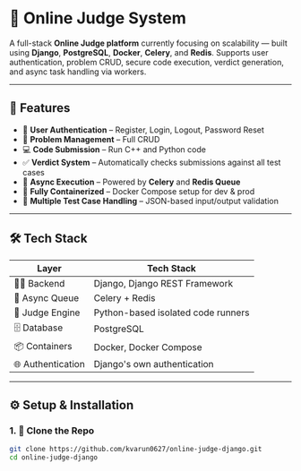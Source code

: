 # 🧠 Online Judge System

A full-stack **Online Judge platform** currently focusing on scalability — built using **Django**, **PostgreSQL**, **Docker**, **Celery**, and **Redis**. Supports user authentication, problem CRUD, secure code execution, verdict generation, and async task handling via workers.

---

## 🚀 Features

- 🔐 **User Authentication** – Register, Login, Logout, Password Reset
- 📝 **Problem Management** – Full CRUD
- 💻 **Code Submission** – Run C++ and Python code
- ✅ **Verdict System** – Automatically checks submissions against all test cases
- 🔄 **Async Execution** – Powered by **Celery** and **Redis Queue**
- 🐳 **Fully Containerized** – Docker Compose setup for dev & prod
- 🧪 **Multiple Test Case Handling** – JSON-based input/output validation

---

## 🛠️ Tech Stack

| Layer          | Tech Stack                             |
|----------------|----------------------------------------|
| 👨‍💻 Backend     | Django, Django REST Framework           |
| 🧠 Async Queue  | Celery + Redis                         |
| 🧪 Judge Engine | Python-based isolated code runners     |
| 🗄️ Database     | PostgreSQL                             |
| 📦 Containers   | Docker, Docker Compose                 |
| 🌐 Authentication   |    Django's own authentication   |

---

## ⚙️ Setup & Installation

### 1. 🔧 Clone the Repo
```bash
git clone https://github.com/kvarun0627/online-judge-django.git
cd online-judge-django
